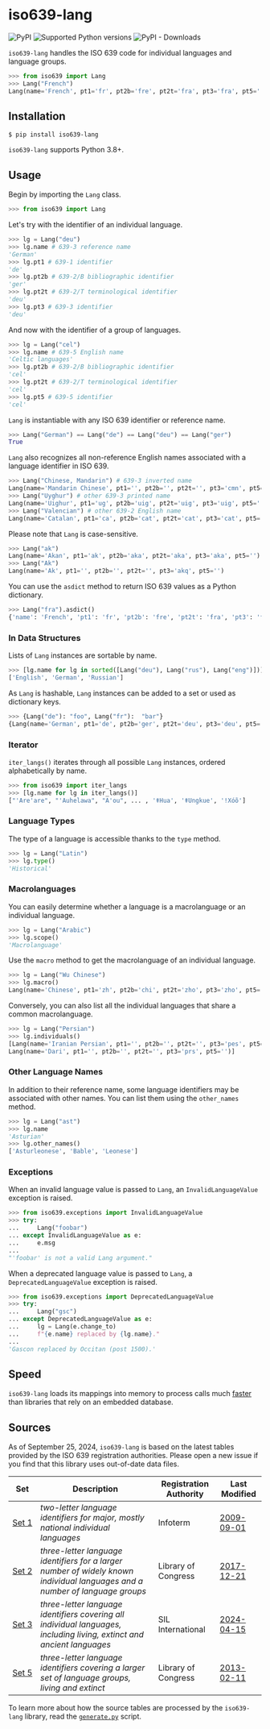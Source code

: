 
# iso639-lang

![PyPI](https://img.shields.io/pypi/v/iso639-lang)
![Supported Python versions](https://img.shields.io/pypi/pyversions/iso639-lang.svg)
![PyPI - Downloads](https://img.shields.io/pypi/dm/iso639-lang)
  
`iso639-lang` handles the ISO 639 code for individual languages and language groups.

```python
>>> from iso639 import Lang
>>> Lang("French")
Lang(name='French', pt1='fr', pt2b='fre', pt2t='fra', pt3='fra', pt5='')
```

## Installation

```console
$ pip install iso639-lang
```
`iso639-lang` supports Python 3.8+.  
  
## Usage

Begin by importing the `Lang` class.
```python
>>> from iso639 import Lang
```

Let's try with the identifier of an individual language.
```python
>>> lg = Lang("deu")
>>> lg.name # 639-3 reference name
'German'
>>> lg.pt1 # 639-1 identifier
'de'
>>> lg.pt2b # 639-2/B bibliographic identifier
'ger'
>>> lg.pt2t # 639-2/T terminological identifier
'deu'
>>> lg.pt3 # 639-3 identifier
'deu'
```

And now with the identifier of a group of languages.
```python
>>> lg = Lang("cel")
>>> lg.name # 639-5 English name
'Celtic languages'
>>> lg.pt2b # 639-2/B bibliographic identifier
'cel'
>>> lg.pt2t # 639-2/T terminological identifier
'cel'
>>> lg.pt5 # 639-5 identifier
'cel'
```

`Lang` is instantiable with any ISO 639 identifier or reference name.
```python
>>> Lang("German") == Lang("de") == Lang("deu") == Lang("ger")
True
```

`Lang` also recognizes all non-reference English names associated with a language identifier in ISO 639.
```python
>>> Lang("Chinese, Mandarin") # 639-3 inverted name
Lang(name='Mandarin Chinese', pt1='', pt2b='', pt2t='', pt3='cmn', pt5='')
>>> Lang("Uyghur") # other 639-3 printed name
Lang(name='Uighur', pt1='ug', pt2b='uig', pt2t='uig', pt3='uig', pt5='')
>>> Lang("Valencian") # other 639-2 English name
Lang(name='Catalan', pt1='ca', pt2b='cat', pt2t='cat', pt3='cat', pt5='')
```

Please note that `Lang` is case-sensitive.
```python
>>> Lang("ak")
Lang(name='Akan', pt1='ak', pt2b='aka', pt2t='aka', pt3='aka', pt5='')
>>> Lang("Ak")
Lang(name='Ak', pt1='', pt2b='', pt2t='', pt3='akq', pt5='')
```

You can use the `asdict` method to return ISO 639 values as a Python dictionary.
```python
>>> Lang("fra").asdict()
{'name': 'French', 'pt1': 'fr', 'pt2b': 'fre', 'pt2t': 'fra', 'pt3': 'fra', 'pt5': ''}
```

### In Data Structures

Lists of `Lang` instances are sortable by name. 
```python
>>> [lg.name for lg in sorted([Lang("deu"), Lang("rus"), Lang("eng")])]
['English', 'German', 'Russian']
```
As `Lang` is hashable, `Lang` instances can be added to a set or used as dictionary keys.
```python
>>> {Lang("de"): "foo", Lang("fr"):  "bar"}
{Lang(name='German', pt1='de', pt2b='ger', pt2t='deu', pt3='deu', pt5=''): 'foo', Lang(name='French', pt1='fr', pt2b='fre', pt2t='fra', pt3='fra', pt5=''): 'bar'}
```

### Iterator

`iter_langs()` iterates through all possible `Lang` instances, ordered alphabetically by name.

```python
>>> from iso639 import iter_langs
>>> [lg.name for lg in iter_langs()]
["'Are'are", "'Auhelawa", "A'ou", ... , 'ǂHua', 'ǂUngkue', 'ǃXóõ']
```

### Language Types

The type of a language is accessible thanks to the `type` method.
```python
>>> lg = Lang("Latin")
>>> lg.type()
'Historical'
```

### Macrolanguages

You can easily determine whether a language is a macrolanguage or an individual language.
```python
>>> lg = Lang("Arabic")
>>> lg.scope()
'Macrolanguage'
```

Use the `macro` method to get the macrolanguage of an individual language.
```python
>>> lg = Lang("Wu Chinese")
>>> lg.macro()
Lang(name='Chinese', pt1='zh', pt2b='chi', pt2t='zho', pt3='zho', pt5='')
```

Conversely, you can also list all the individual languages that share a common macrolanguage.
```python
>>> lg = Lang("Persian")
>>> lg.individuals()
[Lang(name='Iranian Persian', pt1='', pt2b='', pt2t='', pt3='pes', pt5=''), 
Lang(name='Dari', pt1='', pt2b='', pt2t='', pt3='prs', pt5='')]
```

### Other Language Names

In addition to their reference name, some language identifiers may be associated with other names. You can list them using the `other_names` method.
```python
>>> lg = Lang("ast")
>>> lg.name
'Asturian'
>>> lg.other_names()
['Asturleonese', 'Bable', 'Leonese']
```

### Exceptions

When an invalid language value is passed to `Lang`, an `InvalidLanguageValue` exception is raised.
```python
>>> from iso639.exceptions import InvalidLanguageValue
>>> try:
...     Lang("foobar")
... except InvalidLanguageValue as e:
...     e.msg
... 
"'foobar' is not a valid Lang argument."
```

When a deprecated language value is passed to `Lang`, a `DeprecatedLanguageValue` exception is raised.
```python
>>> from iso639.exceptions import DeprecatedLanguageValue
>>> try:
...     Lang("gsc")
... except DeprecatedLanguageValue as e:
...     lg = Lang(e.change_to)
...     f"{e.name} replaced by {lg.name}."
...
'Gascon replaced by Occitan (post 1500).'
```


## Speed

`iso639-lang` loads its mappings into memory to process calls much [faster](https://github.com/LBeaudoux/benchmark-iso639) than libraries that rely on an embedded database.


## Sources

As of September 25, 2024, `iso639-lang` is based on the latest tables provided by the ISO 639 registration authorities. Please open a new issue if you find that this library uses out-of-date data files.
 
| Set                                                                            | Description                                                                                                                  | Registration Authority | Last Modified                                                             |
|--------------------------------------------------------------------------------|------------------------------------------------------------------------------------------------------------------------------|------------------------|---------------------------------------------------------------------------|
| [Set 1](https://iso639-3.sil.org/sites/iso639-3/files/downloads/iso-639-3.tab) | _two-letter language identifiers for major, mostly national individual languages_                                            | Infoterm               | [2009-09-01](https://www.loc.gov/standards/iso639-2/php/code_changes.php) |
| [Set 2](https://www.loc.gov/standards/iso639-2/ISO-639-2_utf-8.txt)            | _three-letter language identifiers for a larger number of widely known individual languages and a number of language groups_ | Library of Congress    | [2017-12-21](https://www.loc.gov/standards/iso639-2/php/code_changes.php) |
| [Set 3](https://iso639-3.sil.org/sites/iso639-3/files/downloads/iso-639-3.tab) | _three-letter language identifiers covering all individual languages, including living, extinct and ancient languages_       | SIL International      | [2024-04-15](https://iso639-3.sil.org/code_tables/download_tables)        |
| [Set 5](http://id.loc.gov/vocabulary/iso639-5.tsv)                             | _three-letter language identifiers covering a larger set of language groups, living and extinct_                             | Library of Congress    | [2013-02-11](https://www.loc.gov/standards/iso639-5/changes.php)          |

To learn more about how the source tables are processed by the `iso639-lang` library, read the [`generate.py`](https://github.com/LBeaudoux/iso639/blob/master/generate.py) script.

